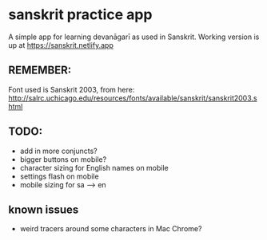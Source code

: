 # sanskrit practice app

A simple app for learning devanāgarī as used in Sanskrit. Working version is up at https://sanskrit.netlify.app

## REMEMBER:

Font used is Sanskrit 2003, from here: http://salrc.uchicago.edu/resources/fonts/available/sanskrit/sanskrit2003.shtml

## TODO:

- add in more conjuncts?
- bigger buttons on mobile?
- character sizing for English names on mobile
- settings flash on mobile
- mobile sizing for sa —> en

## known issues

- weird tracers around some characters in Mac Chrome?
